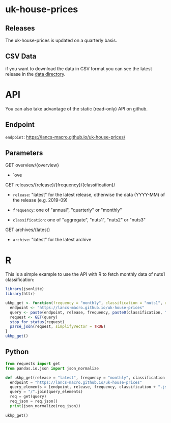 
# uk-house-prices

## Releases

The uk-house-prices is updated on a quarterly basis.


## CSV Data

if you want to download the data in CSV format you can see the latest release in the [data directory](https://github.com/lancs-macro/uk-house-prices/tree/master/data/). 

# API 

You can also take advantage of the static (read-only) API on github.

## Endpoint 

`endpoint`: https://lancs-macro.github.io/uk-house-prices/

##  Parameters

GET overview/{overview}

* `ove

GET releases/{release}/{frequency}/{classification}/

* `release`: "latest" for the latest release, otherwise the data (YYYY-MM) of the release (e.g. 2019-09) 

* `frequency`: one of "annual", "quarterly" or "monthly"

* `classification`: one of "aggregate", "nuts1", "nuts2" or "nuts3"

GET archives/{latest}

* `archive`: "latest" for the latest archive

# R 

This is a simple example to use the API with R to fetch monthly data of nuts1 classification:

```r
library(jsonlite)
library(httr)

ukhp_get <- function(frequency = "monthly", classification = "nuts1", release = "latest") {
  endpoint <- "https://lancs-macro.github.io/uk-house-prices"
  query <- paste(endpoint, release, frequency, paste0(classification, ".json"), sep = "/")
  request <- GET(query)
  stop_for_status(request)
  parse_json(request, simplifyVector = TRUE)
} 
ukhp_get()
```

## Python

```py
from requests import get
from pandas.io.json import json_normalize 

def ukhp_get(release = "latest", frequency = "monthly", classification = "nuts1"):
  endpoint = "https://lancs-macro.github.io/uk-house-prices"
  query_elements = [endpoint, release, frequency, classification + ".json"]
  query = "/".join(query_elements)
  req = get(query)
  req_json = req.json()
  print(json_normalize(req_json))
  
ukhp_get()
```